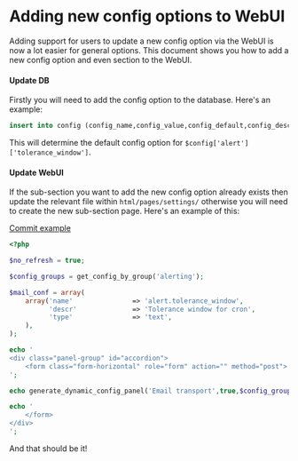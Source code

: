# Adding new config options to WebUI

Adding support for users to update a new config option via the WebUI is now a lot easier for general options. This 
document shows you how to add a new config option and even section to the WebUI.

#### Update DB

Firstly you will need to add the config option to the database. Here's an example:

```sql
insert into config (config_name,config_value,config_default,config_descr,config_group,config_group_order,config_sub_group,config_sub_group_order,config_hidden,config_disabled) values ('alert.tolerance_window','','','Tolerance window in seconds','alerting',0,'general',0,'0','0');
```

This will determine the default config option for `$config['alert']['tolerance_window']`.

#### Update WebUI

If the sub-section you want to add the new config option already exists then update the relevant file within 
`html/pages/settings/` otherwise you will need to create the new sub-section page. Here's an example of this:

[Commit example](https://github.com/librenms/librenms/commit/c5998f9ee27acdac0c0f7d3092fc830c51ff684c)

```php
<?php

$no_refresh = true;

$config_groups = get_config_by_group('alerting');

$mail_conf = array(
    array('name'               => 'alert.tolerance_window',
          'descr'              => 'Tolerance window for cron',
          'type'               => 'text',
    ),
);

echo '
<div class="panel-group" id="accordion">
    <form class="form-horizontal" role="form" action="" method="post">
';

echo generate_dynamic_config_panel('Email transport',true,$config_groups,$mail_conf,'mail');

echo '
    </form>
</div>
';
```

And that should be it!
